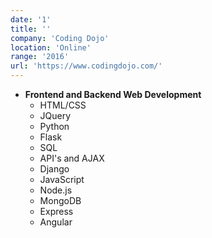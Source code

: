 ```yaml
---
date: '1'
title: ''
company: 'Coding Dojo'
location: 'Online'
range: '2016'
url: 'https://www.codingdojo.com/'
---
```


- <b>Frontend and Backend Web Development</b>
  - HTML/CSS
  - JQuery
  - Python
  - Flask
  - SQL
  - API's and AJAX
  - Django
  - JavaScript
  - Node.js
  - MongoDB
  - Express
  - Angular
